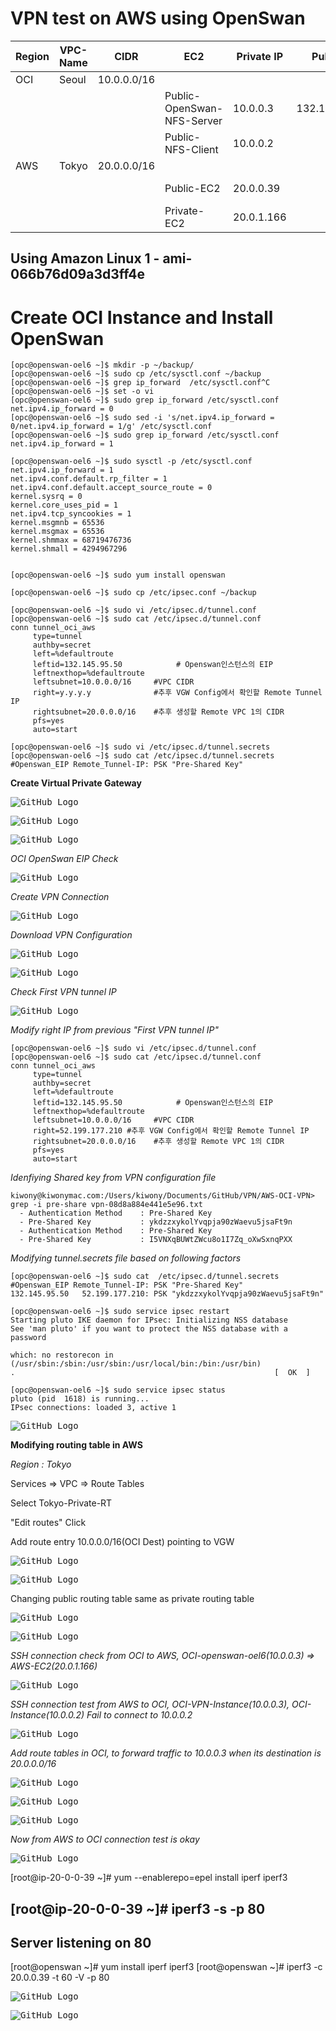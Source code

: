 # VPN test on AWS using OpenSwan

| Region | VPC-Name | CIDR        | EC2                        | Private IP | Public IP     | OS            |
| ------ | -------- | ----------- | -------------------------- | ---------- | ------------- | ------------- |
| OCI    | Seoul    | 10.0.0.0/16 |                            |            |               |               |
|        |          |             | Public-OpenSwan-NFS-Server | 10.0.0.3   | 132.145.95.50 | OEL6          |
|        |          |             | Public-NFS-Client          | 10.0.0.2   |               | OEL7          |
| AWS    | Tokyo    | 20.0.0.0/16 |                            |            |               |               |
|        |          |             | Public-EC2                 | 20.0.0.39  |               | Amazon Linux1 |
|        |          |             | Private-EC2                | 20.0.1.166 |               | Amazon Linux1 |


## Using Amazon Linux 1 - ami-066b76d09a3d3ff4e


# Create OCI Instance and Install OpenSwan

```
[opc@openswan-oel6 ~]$ mkdir -p ~/backup/
[opc@openswan-oel6 ~]$ sudo cp /etc/sysctl.conf ~/backup
[opc@openswan-oel6 ~]$ grep ip_forward  /etc/sysctl.conf^C
[opc@openswan-oel6 ~]$ set -o vi
[opc@openswan-oel6 ~]$ sudo grep ip_forward /etc/sysctl.conf
net.ipv4.ip_forward = 0
[opc@openswan-oel6 ~]$ sudo sed -i 's/net.ipv4.ip_forward = 0/net.ipv4.ip_forward = 1/g' /etc/sysctl.conf
[opc@openswan-oel6 ~]$ sudo grep ip_forward /etc/sysctl.conf
net.ipv4.ip_forward = 1

[opc@openswan-oel6 ~]$ sudo sysctl -p /etc/sysctl.conf
net.ipv4.ip_forward = 1
net.ipv4.conf.default.rp_filter = 1
net.ipv4.conf.default.accept_source_route = 0
kernel.sysrq = 0
kernel.core_uses_pid = 1
net.ipv4.tcp_syncookies = 1
kernel.msgmnb = 65536
kernel.msgmax = 65536
kernel.shmmax = 68719476736
kernel.shmall = 4294967296


[opc@openswan-oel6 ~]$ sudo yum install openswan

[opc@openswan-oel6 ~]$ sudo cp /etc/ipsec.conf ~/backup

[opc@openswan-oel6 ~]$ sudo vi /etc/ipsec.d/tunnel.conf
[opc@openswan-oel6 ~]$ sudo cat /etc/ipsec.d/tunnel.conf
conn tunnel_oci_aws
     type=tunnel
     authby=secret
     left=%defaultroute
     leftid=132.145.95.50            # Openswan인스턴스의 EIP
     leftnexthop=%defaultroute
     leftsubnet=10.0.0.0/16     #VPC CIDR
     right=y.y.y.y              #추후 VGW Config에서 확인할 Remote Tunnel IP
     rightsubnet=20.0.0.0/16    #추후 생성할 Remote VPC 1의 CIDR
     pfs=yes
     auto=start

[opc@openswan-oel6 ~]$ sudo vi /etc/ipsec.d/tunnel.secrets
[opc@openswan-oel6 ~]$ sudo cat /etc/ipsec.d/tunnel.secrets
#Openswan_EIP Remote_Tunnel-IP: PSK "Pre-Shared Key"
```

**Create Virtual Private Gateway**

<kbd> ![GitHub Logo](AWS-OCI-VPN-OpenSwan-images/1.png) </kbd>

<kbd> ![GitHub Logo](AWS-OCI-VPN-OpenSwan-images/2.png) </kbd>

<kbd> ![GitHub Logo](AWS-OCI-VPN-OpenSwan-images/3.png) </kbd>

*OCI OpenSwan EIP Check*

<kbd> ![GitHub Logo](AWS-OCI-VPN-OpenSwan-images/4.png) </kbd>

*Create VPN Connection*

<kbd> ![GitHub Logo](AWS-OCI-VPN-OpenSwan-images/5.png) </kbd>

*Download VPN Configuration*

<kbd> ![GitHub Logo](AWS-OCI-VPN-OpenSwan-images/6.png) </kbd>

<kbd> ![GitHub Logo](AWS-OCI-VPN-OpenSwan-images/7.png) </kbd>

*Check First VPN tunnel IP*

<kbd> ![GitHub Logo](AWS-OCI-VPN-OpenSwan-images/8.png) </kbd>

*Modify right IP from previous "First VPN tunnel IP"*
```
[opc@openswan-oel6 ~]$ sudo vi /etc/ipsec.d/tunnel.conf
[opc@openswan-oel6 ~]$ sudo cat /etc/ipsec.d/tunnel.conf
conn tunnel_oci_aws
     type=tunnel
     authby=secret
     left=%defaultroute
     leftid=132.145.95.50            # Openswan인스턴스의 EIP
     leftnexthop=%defaultroute
     leftsubnet=10.0.0.0/16     #VPC CIDR
     right=52.199.177.210 #추후 VGW Config에서 확인할 Remote Tunnel IP
     rightsubnet=20.0.0.0/16    #추후 생성할 Remote VPC 1의 CIDR
     pfs=yes
     auto=start
```

*Idenfiying Shared key from VPN configuration file*  
```
kiwony@kiwonymac.com:/Users/kiwony/Documents/GitHub/VPN/AWS-OCI-VPN> grep -i pre-share vpn-08d8a884e441e5e96.txt
  - Authentication Method    : Pre-Shared Key
  - Pre-Shared Key           : ykdzzxykolYvqpja90zWaevu5jsaFt9n
  - Authentication Method    : Pre-Shared Key
  - Pre-Shared Key           : I5VNXqBUWtZWcu8o1I7Zq_oXwSxnqPXX
```

*Modifying tunnel.secrets file based on following factors*

```
[opc@openswan-oel6 ~]$ sudo cat  /etc/ipsec.d/tunnel.secrets
#Openswan_EIP Remote_Tunnel-IP: PSK "Pre-Shared Key"
132.145.95.50	52.199.177.210: PSK "ykdzzxykolYvqpja90zWaevu5jsaFt9n"

[opc@openswan-oel6 ~]$ sudo service ipsec restart
Starting pluto IKE daemon for IPsec: Initializing NSS database
See 'man pluto' if you want to protect the NSS database with a password

which: no restorecon in (/usr/sbin:/sbin:/usr/sbin:/usr/local/bin:/bin:/usr/bin)
.                                                          [  OK  ]

[opc@openswan-oel6 ~]$ sudo service ipsec status
pluto (pid  1618) is running...
IPsec connections: loaded 3, active 1
```

<kbd> ![GitHub Logo](AWS-OCI-VPN-OpenSwan-images/9.png) </kbd>

**Modifying routing table in AWS**

*Region : Tokyo*

Services => VPC => Route Tables

Select Tokyo-Private-RT

"Edit routes" Click

Add route entry 10.0.0.0/16(OCI Dest) pointing to VGW

<kbd> ![GitHub Logo](AWS-OCI-VPN-OpenSwan-images/10.png) </kbd>

<kbd> ![GitHub Logo](AWS-OCI-VPN-OpenSwan-images/11.png) </kbd>


Changing public routing table same as private routing table

<kbd> ![GitHub Logo](AWS-OCI-VPN-OpenSwan-images/12.png) </kbd>

<kbd> ![GitHub Logo](AWS-OCI-VPN-OpenSwan-images/13.png) </kbd>

*SSH connection check from OCI to AWS, OCI-openswan-oel6(10.0.0.3) => AWS-EC2(20.0.1.166)*

<kbd> ![GitHub Logo](AWS-OCI-VPN-OpenSwan-images/14.png) </kbd>

*SSH connection test from AWS to OCI, OCI-VPN-Instance(10.0.0.3), OCI-Instance(10.0.0.2)*
*Fail to connect to 10.0.0.2*

<kbd> ![GitHub Logo](AWS-OCI-VPN-OpenSwan-images/15.png) </kbd>

*Add route tables in OCI, to forward traffic to 10.0.0.3 when its destination is 20.0.0.0/16*

<kbd> ![GitHub Logo](AWS-OCI-VPN-OpenSwan-images/16.png) </kbd>

<kbd> ![GitHub Logo](AWS-OCI-VPN-OpenSwan-images/17.png) </kbd>

<kbd> ![GitHub Logo](AWS-OCI-VPN-OpenSwan-images/18.png) </kbd>

*Now from AWS to OCI connection test is okay*

<kbd> ![GitHub Logo](AWS-OCI-VPN-OpenSwan-images/19.png) </kbd>


[root@ip-20-0-0-39 ~]# yum --enablerepo=epel install iperf iperf3

[root@ip-20-0-0-39 ~]# iperf3 -s -p 80
-----------------------------------------------------------
Server listening on 80
-----------------------------------------------------------


[root@openswan ~]# yum install iperf iperf3
[root@openswan ~]# iperf3 -c 20.0.0.39 -t 60 -V -p 80


<kbd> ![GitHub Logo](AWS-OCI-VPN-OpenSwan-images/20.png) </kbd>


<kbd> ![GitHub Logo](AWS-OCI-VPN-OpenSwan-images/21.png) </kbd>






